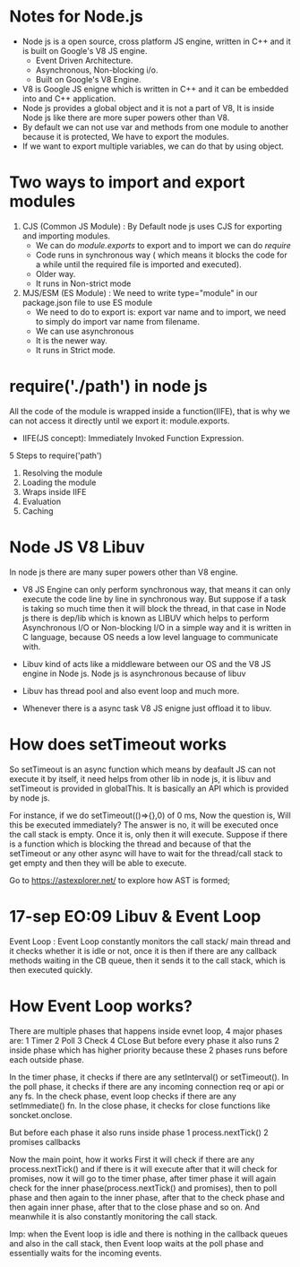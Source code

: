 # Notes for Node.js

- Node js is a open source, cross platform JS engine, written in C++ and it is built on Google's V8 JS engine.
  - Event Driven Architecture.
  - Asynchronous, Non-blocking i/o.
  - Built on Google's V8 Engine.
- V8 is Google JS enigne which is written in C++ and it can be embedded into and C++ application.
- Node js provides a global object and it is not a part of V8, It is inside Node js like there are more super powers other than V8.
- By default we can not use var and methods from one module to another because it is protected, We have to export the modules.
- If we want to export multiple variables, we can do that by using object.

# Two ways to import and export modules

1. CJS (Common JS Module) : By Default node js uses CJS for exporting and importing modules.
   - We can do *module.exports* to export and to import we can do *require*
   - Code runs in synchronous way ( which means it blocks the code for a while until the required file is imported and executed).
   - Older way.
   - It runs in Non-strict mode
2. MJS/ESM (ES Module) : We need to write type="module" in our package.json file to use ES module
   - We need to do to export is: export var name and to import, we need to simply do import var name from filename.
   - We can use asynchronous 
   - It is the newer way.
   - It runs in Strict mode.

# require('./path') in node js

All the code of the module is wrapped inside a function(IIFE), that is why we can not access it directly until we export it: module.exports.
 - IIFE(JS concept): Immediately Invoked Function Expression.    

5 Steps to require('path')
 1. Resolving the module
 2. Loading the module
 3. Wraps inside IIFE
 4. Evaluation
 5. Caching
 
 # Node JS V8 Libuv
 
In node js there are many super powers other than V8 engine. 

- V8 JS Engine can only perform synchronous way, that means it can only execute the code line by line in synchronous way. But suppose if a task is taking so much time then it will block the thread, in that case in Node js there is dep/lib which is known as LIBUV which helps to perform Asynchronous I/O or Non-blocking I/O in a simple way and it is written in C language, because OS needs a low level language to communicate with.

- Libuv kind of acts like a middleware between our OS and the V8 JS engine in Node js. Node js is asynchronous because of libuv
 - Libuv has thread pool and also event loop and much more.

- Whenever there is a async task V8 JS enigne just offload it to libuv.

# How does setTimeout works

So setTimeout is an async function which means by deafault JS can not execute it by itself, it need helps from other lib in node js, it is libuv and setTimeout is provided in globalThis. It is basically an API which is provided by node js.

For instance, if we do setTimeout(()=>{},0) of 0 ms, Now the question is, Will this be executed immediately?
The answer is no, it will be executed once the call stack is empty. Once it is, only then it will execute.
Suppose if there is a function which is blocking the thread and because of that the setTimeout or any other async will have to wait for the thread/call stack to get empty and then they will be able to execute.

Go to https://astexplorer.net/ to explore how AST is formed;

# 17-sep EO:09 Libuv & Event Loop

Event Loop : Event Loop constantly monitors the call stack/ main thread and it checks whether it is idle or not, once it is then if there are any callback methods waiting in the CB queue, then it sends it to the call stack, which is then executed quickly.

 # How Event Loop works?
 There are multiple phases that happens inside evnet loop, 4 major phases are:
  1 Timer 2 Poll 3 Check 4 CLose
But before every phase it also runs 2 inside phase which has higher priority because these 2 phases runs before each outside phase.

In the timer phase, it checks if there are any setInterval() or setTimeout().
In the poll phase, it checks if there are any incoming connection req or api or any fs.
In the check phase, event loop checks if there are any setImmediate() fn.
In the close phase, it checks for close functions like soncket.onclose.

But before each phase it also runs inside phase
1 process.nextTick()
2 promises callbacks

Now the main point, how it works
First it will check if there are any process.nextTick() and if there is it will execute after that it will check for promises, now it will go to the timer phase, after timer phase it will again check for the inner phase(process.nextTick() and promises), then to poll phase and then again to the inner phase, after that to the check phase and then again inner phase, after that to the close phase and so on.
And meanwhile it is also constantly monitoring the call stack.

Imp: when the Event loop is idle and there is nothing in the callback queues and also in the call stack, then Event loop waits at the poll phase and essentially waits for the incoming events.